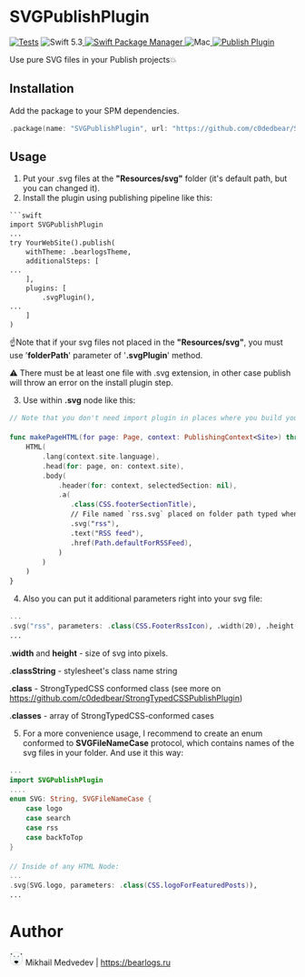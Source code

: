 # SVGPublishPlugin

[![Tests](https://github.com/c0dedbear/SVGPublishPlugin/actions/workflows/tests.yml/badge.svg)](https://github.com/c0dedbear/SVGPublishPlugin/actions/workflows/tests.yml)
![Swift 5.3](https://img.shields.io/badge/Swift-5.3-orange.svg)<a href="https://swift.org/package-manager">
<img src="https://img.shields.io/badge/SwiftPM-compatible-brightgreen.svg?style=flat" alt="Swift Package Manager" />
</a>![Mac](https://img.shields.io/badge/platforms-mac-brightgreen.svg?style=flat)<a href="https://github.com/JohnSundell/Publish">
<img src="https://img.shields.io/badge/Publish-Plugin-orange.svg?style=flat" alt="Publish Plugin" />
</a>

Use pure SVG files in your Publish projects💥

## Installation

Add the package to your SPM dependencies.

```swift
.package(name: "SVGPublishPlugin", url: "https://github.com/c0dedbear/SVGPublishPlugin", from: "0.1.0"),
```

## Usage

1. Put your .svg files at the **"Resources/svg"** folder (it's default path, but you can changed it).
2. Install the plugin using publishing pipeline like this:
```
​```swift
import SVGPublishPlugin
...
try YourWebSite().publish(
	withTheme: .bearlogsTheme,
	additionalSteps: [
...
	],
	plugins: [
		.svgPlugin(),
...
	]
)

```
☝Note that if your svg files not placed  in the **"Resources/svg"**, you must use '**folderPath**' parameter of '**.svgPlugin**' method. 

⚠️ There must be at least one file with .svg extension, in other case publish will throw an error on the install plugin step. 

3.  Use within **.svg** node like this:
```swift
// Note that you don't need import plugin in places where you build your HTML

func makePageHTML(for page: Page, context: PublishingContext<Site>) throws -> HTML {
	HTML(
		.lang(context.site.language),
		.head(for: page, on: context.site),
		.body(
			.header(for: context, selectedSection: nil),
			.a(
			   .class(CSS.footerSectionTitle),
			   // File named `rss.svg` placed on folder path typed when installing plugin.
			   .svg("rss"),
			   .text("RSS feed"),
			   .href(Path.defaultForRSSFeed),
			)
		)
	)
}
```

4. Also you can put it additional parameters right into your svg file:

```swift
...
.svg("rss", parameters: .class(CSS.FooterRssIcon), .width(20), .height(20)),
...
```

.**width** and **height** - size of svg into pixels. 

.**classString** - stylesheet's class name string

.**class** - StrongTypedCSS conformed class (see more on <a href="https://github.com/c0dedbear/StrongTypedCSSPublishPlugin">https://github.com/c0dedbear/StrongTypedCSSPublishPlugin</a>)

.**classes** - array of  StrongTypedCSS-conformed cases

5. For a more convenience usage, I recommend to create an enum conformed to **SVGFileNameCase** protocol,  which contains names of the svg files in your folder. And use it this way:

```swift
...
import SVGPublishPlugin
....
enum SVG: String, SVGFileNameCase {
	case logo
	case search
	case rss
	case backToTop
}

// Inside of any HTML Node:
...
.svg(SVG.logo, parameters: .class(CSS.logoForFeaturedPosts)),
...

```

# Author
<img src="authorlogo.png" alt="logo"/> Mikhail Medvedev | https://bearlogs.ru

